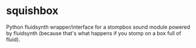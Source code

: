 # squishbox
Python fluidsynth wrapper/interface for a stompbox sound module powered by fluidsynth (because that's what happens if you stomp on a box full of fluid).
